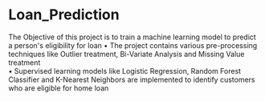 # Loan_Prediction
The Objective of this project is to train a machine learning model to predict a person's eligibility for loan
•	The project contains various pre-processing techniques like Outlier treatment, Bi-Variate Analysis and Missing Value treatment  
•	Supervised learning models like Logistic Regression, Random Forest Classifier and K-Nearest Neighbors are implemented to identify customers who are eligible for home loan 
